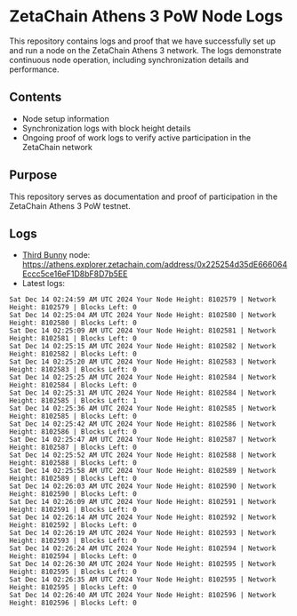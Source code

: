 # ZetaChain Athens 3 PoW Node Logs
This repository contains logs and proof that we have successfully set up and run a node on the ZetaChain Athens 3 network. The logs demonstrate continuous node operation, including synchronization details and performance.

## Contents
- Node setup information
- Synchronization logs with block height details
- Ongoing proof of work logs to verify active participation in the ZetaChain network

## Purpose
This repository serves as documentation and proof of participation in the ZetaChain Athens 3 PoW testnet.

## Logs

- [Third Bunny](https://thirdbunny.xyz/) node: https://athens.explorer.zetachain.com/address/0x225254d35dE666064Eccc5ce16eF1D8bF8D7b5EE
- Latest logs:
```
Sat Dec 14 02:24:59 AM UTC 2024 Your Node Height: 8102579 | Network Height: 8102579 | Blocks Left: 0
Sat Dec 14 02:25:04 AM UTC 2024 Your Node Height: 8102580 | Network Height: 8102580 | Blocks Left: 0
Sat Dec 14 02:25:09 AM UTC 2024 Your Node Height: 8102581 | Network Height: 8102581 | Blocks Left: 0
Sat Dec 14 02:25:15 AM UTC 2024 Your Node Height: 8102582 | Network Height: 8102582 | Blocks Left: 0
Sat Dec 14 02:25:20 AM UTC 2024 Your Node Height: 8102583 | Network Height: 8102583 | Blocks Left: 0
Sat Dec 14 02:25:25 AM UTC 2024 Your Node Height: 8102584 | Network Height: 8102584 | Blocks Left: 0
Sat Dec 14 02:25:31 AM UTC 2024 Your Node Height: 8102584 | Network Height: 8102585 | Blocks Left: 1
Sat Dec 14 02:25:36 AM UTC 2024 Your Node Height: 8102585 | Network Height: 8102585 | Blocks Left: 0
Sat Dec 14 02:25:42 AM UTC 2024 Your Node Height: 8102586 | Network Height: 8102586 | Blocks Left: 0
Sat Dec 14 02:25:47 AM UTC 2024 Your Node Height: 8102587 | Network Height: 8102587 | Blocks Left: 0
Sat Dec 14 02:25:52 AM UTC 2024 Your Node Height: 8102588 | Network Height: 8102588 | Blocks Left: 0
Sat Dec 14 02:25:58 AM UTC 2024 Your Node Height: 8102589 | Network Height: 8102589 | Blocks Left: 0
Sat Dec 14 02:26:03 AM UTC 2024 Your Node Height: 8102590 | Network Height: 8102590 | Blocks Left: 0
Sat Dec 14 02:26:09 AM UTC 2024 Your Node Height: 8102591 | Network Height: 8102591 | Blocks Left: 0
Sat Dec 14 02:26:14 AM UTC 2024 Your Node Height: 8102592 | Network Height: 8102592 | Blocks Left: 0
Sat Dec 14 02:26:19 AM UTC 2024 Your Node Height: 8102593 | Network Height: 8102593 | Blocks Left: 0
Sat Dec 14 02:26:24 AM UTC 2024 Your Node Height: 8102594 | Network Height: 8102594 | Blocks Left: 0
Sat Dec 14 02:26:30 AM UTC 2024 Your Node Height: 8102595 | Network Height: 8102595 | Blocks Left: 0
Sat Dec 14 02:26:35 AM UTC 2024 Your Node Height: 8102595 | Network Height: 8102595 | Blocks Left: 0
Sat Dec 14 02:26:40 AM UTC 2024 Your Node Height: 8102596 | Network Height: 8102596 | Blocks Left: 0
```
